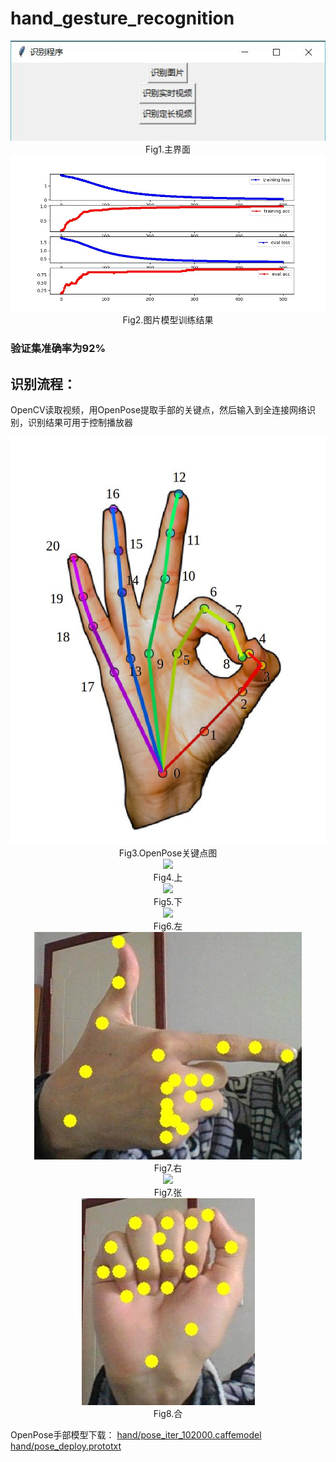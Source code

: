 # hand_gesture_recognition

<div align=center><img src="https://github.com/DQ0408/hand_gesture_recognition/blob/master/image/%E4%B8%BB%E7%A8%8B%E5%BA%8F.jpg"/></div>

<div align=center>Fig1.主界面</div>

<div align=center><img src="https://github.com/DQ0408/hand_gesture_recognition/blob/master/image/00499.jpg"/></div>

<div align=center>Fig2.图片模型训练结果</div>

### 验证集准确率为92%

## 识别流程：
OpenCV读取视频，用OpenPose提取手部的关键点，然后输入到全连接网络识别，识别结果可用于控制播放器

<div align=center><img src="https://github.com/DQ0408/hand_gesture_recognition/blob/master/image/openpose.jpg"/></div>

<div align=center>Fig3.OpenPose关键点图</div>

<div align=center><img src="https://github.com/DQ0408/hand_gesture_recognition/blob/master/image/%E4%B8%8A.jpg"/></div>

<div align=center>Fig4.上</div>

<div align=center><img src="https://github.com/DQ0408/hand_gesture_recognition/blob/master/image/%E4%B8%8B.jpg"/></div>

<div align=center>Fig5.下</div>

<div align=center><img src="https://github.com/DQ0408/hand_gesture_recognition/blob/master/image/%E5%B7%A6.jpg"/></div>

<div align=center>Fig6.左</div>

<div align=center><img src="https://github.com/DQ0408/hand_gesture_recognition/blob/master/image/%E5%8F%B3.jpg"/></div>

<div align=center>Fig7.右</div>

<div align=center><img src="https://github.com/DQ0408/hand_gesture_recognition/blob/master/image/%E5%BC%A0.jpg"/></div>

<div align=center>Fig7.张</div>

<div align=center><img src="https://github.com/DQ0408/hand_gesture_recognition/blob/master/image/%E5%90%88.jpg"/></div>

<div align=center>Fig8.合</div>

OpenPose手部模型下载：
[hand/pose_iter_102000.caffemodel](http://posefs1.perception.cs.cmu.edu/OpenPose/models/hand/pose_iter_102000.caffemodel)
[hand/pose_deploy.prototxt](https://github.com/CMU-Perceptual-Computing-Lab/openpose/blob/master/models/hand/pose_deploy.prototxt)



